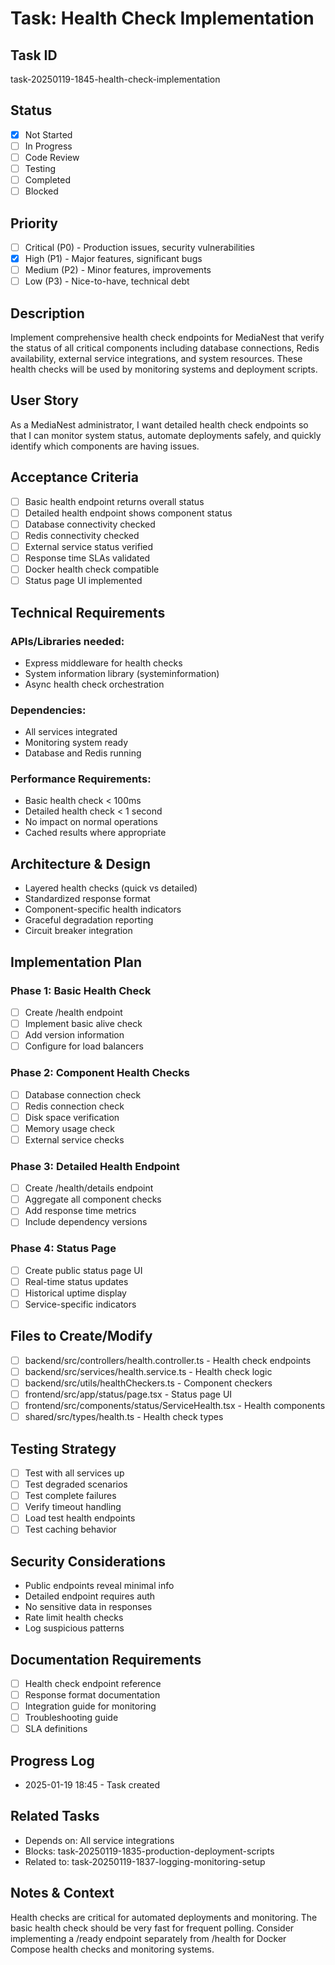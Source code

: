 # Task: Health Check Implementation

## Task ID

task-20250119-1845-health-check-implementation

## Status

- [x] Not Started
- [ ] In Progress
- [ ] Code Review
- [ ] Testing
- [ ] Completed
- [ ] Blocked

## Priority

- [ ] Critical (P0) - Production issues, security vulnerabilities
- [x] High (P1) - Major features, significant bugs
- [ ] Medium (P2) - Minor features, improvements
- [ ] Low (P3) - Nice-to-have, technical debt

## Description

Implement comprehensive health check endpoints for MediaNest that verify the status of all critical components including database connections, Redis availability, external service integrations, and system resources. These health checks will be used by monitoring systems and deployment scripts.

## User Story

As a MediaNest administrator, I want detailed health check endpoints so that I can monitor system status, automate deployments safely, and quickly identify which components are having issues.

## Acceptance Criteria

- [ ] Basic health endpoint returns overall status
- [ ] Detailed health endpoint shows component status
- [ ] Database connectivity checked
- [ ] Redis connectivity checked
- [ ] External service status verified
- [ ] Response time SLAs validated
- [ ] Docker health check compatible
- [ ] Status page UI implemented

## Technical Requirements

### APIs/Libraries needed:

- Express middleware for health checks
- System information library (systeminformation)
- Async health check orchestration

### Dependencies:

- All services integrated
- Monitoring system ready
- Database and Redis running

### Performance Requirements:

- Basic health check < 100ms
- Detailed health check < 1 second
- No impact on normal operations
- Cached results where appropriate

## Architecture & Design

- Layered health checks (quick vs detailed)
- Standardized response format
- Component-specific health indicators
- Graceful degradation reporting
- Circuit breaker integration

## Implementation Plan

### Phase 1: Basic Health Check

- [ ] Create /health endpoint
- [ ] Implement basic alive check
- [ ] Add version information
- [ ] Configure for load balancers

### Phase 2: Component Health Checks

- [ ] Database connection check
- [ ] Redis connection check
- [ ] Disk space verification
- [ ] Memory usage check
- [ ] External service checks

### Phase 3: Detailed Health Endpoint

- [ ] Create /health/details endpoint
- [ ] Aggregate all component checks
- [ ] Add response time metrics
- [ ] Include dependency versions

### Phase 4: Status Page

- [ ] Create public status page UI
- [ ] Real-time status updates
- [ ] Historical uptime display
- [ ] Service-specific indicators

## Files to Create/Modify

- [ ] backend/src/controllers/health.controller.ts - Health check endpoints
- [ ] backend/src/services/health.service.ts - Health check logic
- [ ] backend/src/utils/healthCheckers.ts - Component checkers
- [ ] frontend/src/app/status/page.tsx - Status page UI
- [ ] frontend/src/components/status/ServiceHealth.tsx - Health components
- [ ] shared/src/types/health.ts - Health check types

## Testing Strategy

- [ ] Test with all services up
- [ ] Test degraded scenarios
- [ ] Test complete failures
- [ ] Verify timeout handling
- [ ] Load test health endpoints
- [ ] Test caching behavior

## Security Considerations

- Public endpoints reveal minimal info
- Detailed endpoint requires auth
- No sensitive data in responses
- Rate limit health checks
- Log suspicious patterns

## Documentation Requirements

- [ ] Health check endpoint reference
- [ ] Response format documentation
- [ ] Integration guide for monitoring
- [ ] Troubleshooting guide
- [ ] SLA definitions

## Progress Log

- 2025-01-19 18:45 - Task created

## Related Tasks

- Depends on: All service integrations
- Blocks: task-20250119-1835-production-deployment-scripts
- Related to: task-20250119-1837-logging-monitoring-setup

## Notes & Context

Health checks are critical for automated deployments and monitoring. The basic health check should be very fast for frequent polling. Consider implementing a /ready endpoint separately from /health for Docker Compose health checks and monitoring systems.
